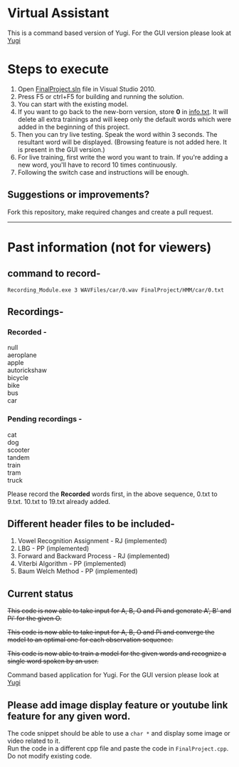 # Virtual Assistant

This is a command based version of Yugi. For the GUI version please look at [Yugi](https://github.com/therohanjaiswal/Yugi)

# Steps to execute

1. Open [FinalProject.sln](https://github.com/prateekshyap/Tutorial-for-kids/blob/main/FinalProject.sln) file in Visual Studio 2010.
2. Press F5 or ctrl+F5 for building and running the solution.
3. You can start with the existing model.
4. If you want to go back to the new-born version, store __0__ in [info.txt](https://github.com/prateekshyap/Tutorial-for-kids/blob/main/FinalProject/data/info.txt). It will delete all extra trainings and will keep only the default words which were added in the beginning of this project.
5. Then you can try live testing. Speak the word within 3 seconds. The resultant word will be displayed. (Browsing feature is not added here. It is present in the GUI version.)
6. For live training, first write the word you want to train. If you're adding a new word, you'll have to record 10 times continuously.
7. Following the switch case and instructions will be enough.

## Suggestions or improvements?

Fork this repository, make required changes and create a pull request.


----------------------------------------------------------------------------------------------------------
# Past information (not for viewers)

## command to record-
```Recording_Module.exe 3 WAVFiles/car/0.wav FinalProject/HMM/car/0.txt```

## Recordings-

### Recorded - 

null<br>
aeroplane<br>
apple<br>
autorickshaw<br>
bicycle<br>
bike<br>
bus<br>
car<br>

### Pending recordings -

cat<br>
dog<br>
scooter<br>
tandem<br>
train<br>
tram<br>
truck<br>

Please record the __Recorded__ words first, in the above sequence, 0.txt to 9.txt. 10.txt to 19.txt already added.

## Different header files to be included-

1. Vowel Recognition Assignment - RJ (implemented)
2. LBG - PP (implemented)
3. Forward and Backward Process - RJ (implemented)
4. Viterbi Algorithm - PP (implemented)
5. Baum Welch Method - PP (implemented)

## Current status

~~This code is now able to take input for A, B, O and Pi and generate A', B' and Pi' for the given O.~~

~~This code is now able to take input for A, B, O and Pi and converge the model to an optimal one for each observation sequence.~~

~~This code is now able to train a model for the given words and recognize a single word spoken by an user.~~

Command based application for Yugi. For the GUI version please look at [Yugi](https://github.com/therohanjaiswal/Yugi)

## __Please add image display feature or youtube link feature for any given word.__
The code snippet should be able to use a ``` char * ``` and display some image or video related to it.<br>
Run the code in a different cpp file and paste the code in ```FinalProject.cpp```.<br>
Do not modify existing code.
